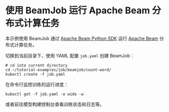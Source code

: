 # 使用 BeamJob 运行 Apache Beam 分布式计算任务

本示例使用 BeamJob 通过 [Apache Beam Python SDK](https://beam.apache.org/documentation/sdks/python/) 运行 [Apache Beam](https://beam.apache.org/) 分布式计算任务。

切换到当前目录下，使用 YAML 配置 `job.yaml` 创建 BeamJob：

```shell
# cd into current directory
cd ~/tutorial-examples/job/beamjob/count-word/
kubectl create -f job.yaml
```

在命令行监控训练的运行进度：

```shell
kubectl get -f job.yaml -o wide -w
```

或者前往模型构建控制台查看训练状态和日志等。
